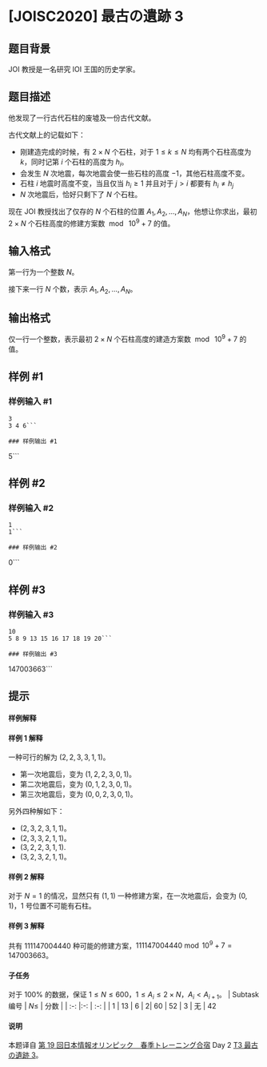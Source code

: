 # [JOISC2020] 最古の遺跡 3

## 题目背景

JOI 教授是一名研究 IOI 王国的历史学家。

## 题目描述

他发现了一行古代石柱的废墟及一份古代文献。

古代文献上的记载如下：
- 刚建造完成的时候，有 $2\times N$ 个石柱，对于 $1\le k\le N$ 均有两个石柱高度为 $k$，同时记第 $i$ 个石柱的高度为 $h_i$。
- 会发生 $N$ 次地震，每次地震会使一些石柱的高度 $-1$，其他石柱高度不变。
- 石柱 $i$ 地震时高度不变，当且仅当 $h_i\ge 1$ 并且对于 $j>i$ 都要有 $h_i\not=h_j$
- $N$ 次地震后，恰好只剩下了 $N$ 个石柱。

现在 JOI 教授找出了仅存的 $N$ 个石柱的位置 $A_1,A_2,\ldots,A_N$，他想让你求出，最初 $2\times N$ 个石柱高度的修建方案数 $\bmod~10^9+7$ 的值。

## 输入格式

第一行为一个整数 $N$。

接下来一行 $N$ 个数，表示 $A_1,A_2,\ldots,A_N$。

## 输出格式

仅一行一个整数，表示最初 $2\times N$ 个石柱高度的建造方案数 $\bmod~10^9+7$ 的值。

## 样例 #1

### 样例输入 #1
```
3
3 4 6```

### 样例输出 #1

```
5```

## 样例 #2

### 样例输入 #2
```
1
1```

### 样例输出 #2

```
0```

## 样例 #3

### 样例输入 #3
```
10
5 8 9 13 15 16 17 18 19 20```

### 样例输出 #3

```
147003663```

## 提示

#### 样例解释
#### 样例 1 解释
一种可行的解为 $(2,2,3,3,1,1)$。
- 第一次地震后，变为 $(1,2,2,3,0,1)$。
- 第二次地震后，变为 $(0,1,2,3,0,1)$。
- 第三次地震后，变为 $(0,0,2,3,0,1)$。

另外四种解如下：
- $(2,3,2,3,1,1)$。
- $(2,3,3,2,1,1)$。
- $(3,2,2,3,1,1)$.
- $(3,2,3,2,1,1)$。
#### 样例 2 解释
对于 $N=1$ 的情况，显然只有 $(1,1)$ 一种修建方案，在一次地震后，会变为 $(0,1)$，$1$ 号位置不可能有石柱。
#### 样例 3 解释
共有 $111147004440$ 种可能的修建方案，$111147004440 \bmod 10^9+7=147003663$。
#### 子任务
对于 $100\%$ 的数据，保证 $1\le N\le 600$，$1\le A_i\le 2\times N$，$A_i< A_{i+1}$。
| Subtask 编号 | $N\le$ | 分数 |
| :-: |:-: | :-: |
| $1$ | $13$ | $6$
| $2$| $60$ | $52$
| $3$ | 无 | $42$
#### 说明
本题译自 [第 19 回日本情報オリンピック　春季トレーニング合宿](https://www.ioi-jp.org/camp/2020/2020-sp-tasks/index.html) Day 2 [T3 最古の遺跡 3](https://www.ioi-jp.org/camp/2020/2020-sp-tasks/day2/ruins3-en.pdf)。
